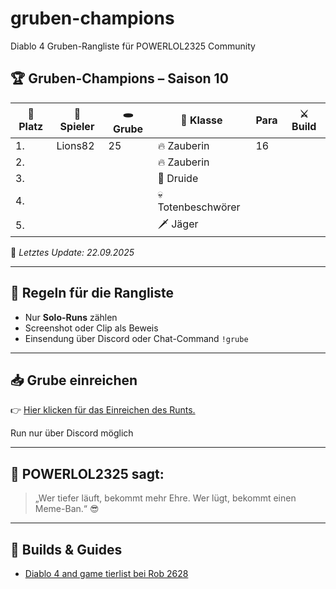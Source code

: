# gruben-champions
Diablo 4 Gruben-Rangliste für POWERLOL2325 Community
## 🏆 Gruben-Champions – Saison 10

| 🥇 Platz | 👤 Spieler      | 🕳️ Grube | 🧙 Klasse          | Para  | ⚔️ Build     |
|---------|-------------------|----------|---------------------|-------|--------------|
| 1.      | Lions82           | 25       | 🔥 Zauberin        |  16   |              |
| 2.      |                   |          | 🔥 Zauberin        |       |              |
| 3.      |                   |          | 🐻 Druide          |       |              |
| 4.      |                   |          | 💀 Totenbeschwörer |       |              |
| 5.      |                   |          |  🗡️ Jäger          |       |              |


📅 *Letztes Update: 22.09.2025*

---  

## 📜 Regeln für die Rangliste
- Nur **Solo-Runs** zählen
- Screenshot oder Clip als Beweis
- Einsendung über Discord oder Chat-Command `!grube`

---

## 📥 Grube einreichen
👉 [Hier klicken für das Einreichen des Runts.](https://discord.com/channels/719438860278562886/1419990617873715220)

Run nur über Discord möglich

---

## 🧠 POWERLOL2325 sagt:
> „Wer tiefer läuft, bekommt mehr Ehre. Wer lügt, bekommt einen Meme-Ban.“ 😎

---

## 🔗 Builds & Guides
- [Diablo 4 and game tierlist bei Rob 2628](https://d4builds.gg/tierlist/)



